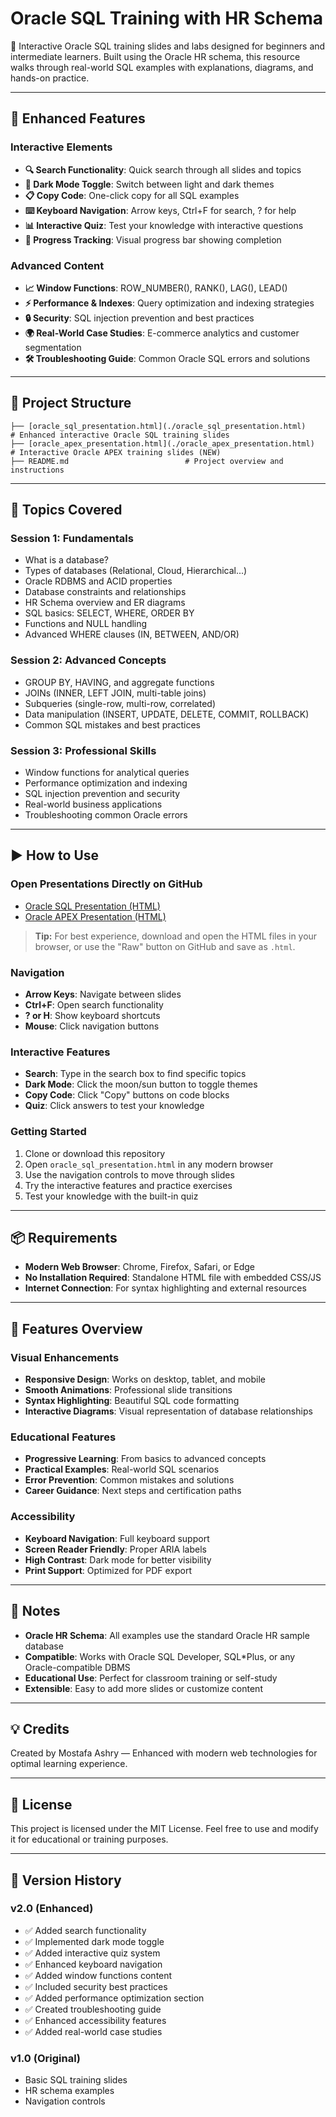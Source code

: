 # Oracle SQL Training with HR Schema

📘 Interactive Oracle SQL training slides and labs designed for beginners and intermediate learners. Built using the Oracle HR schema, this resource walks through real-world SQL examples with explanations, diagrams, and hands-on practice.

---

## 🚀 Enhanced Features

### **Interactive Elements**
- **🔍 Search Functionality**: Quick search through all slides and topics
- **🎨 Dark Mode Toggle**: Switch between light and dark themes
- **📋 Copy Code**: One-click copy for all SQL examples
- **⌨️ Keyboard Navigation**: Arrow keys, Ctrl+F for search, ? for help
- **📊 Interactive Quiz**: Test your knowledge with interactive questions
- **🎯 Progress Tracking**: Visual progress bar showing completion

### **Advanced Content**
- **📈 Window Functions**: ROW_NUMBER(), RANK(), LAG(), LEAD()
- **⚡ Performance & Indexes**: Query optimization and indexing strategies
- **🔒 Security**: SQL injection prevention and best practices
- **🌍 Real-World Case Studies**: E-commerce analytics and customer segmentation
- **🛠️ Troubleshooting Guide**: Common Oracle SQL errors and solutions

---

## 📂 Project Structure

```
├── [oracle_sql_presentation.html](./oracle_sql_presentation.html)       # Enhanced interactive Oracle SQL training slides
├── [oracle_apex_presentation.html](./oracle_apex_presentation.html)     # Interactive Oracle APEX training slides (NEW)
├── README.md                          # Project overview and instructions
```

---

## 🎯 Topics Covered

### **Session 1: Fundamentals**
- What is a database?
- Types of databases (Relational, Cloud, Hierarchical...)
- Oracle RDBMS and ACID properties
- Database constraints and relationships
- HR Schema overview and ER diagrams
- SQL basics: SELECT, WHERE, ORDER BY
- Functions and NULL handling
- Advanced WHERE clauses (IN, BETWEEN, AND/OR)

### **Session 2: Advanced Concepts**
- GROUP BY, HAVING, and aggregate functions
- JOINs (INNER, LEFT JOIN, multi-table joins)
- Subqueries (single-row, multi-row, correlated)
- Data manipulation (INSERT, UPDATE, DELETE, COMMIT, ROLLBACK)
- Common SQL mistakes and best practices

### **Session 3: Professional Skills**
- Window functions for analytical queries
- Performance optimization and indexing
- SQL injection prevention and security
- Real-world business applications
- Troubleshooting common Oracle errors

---

## ▶️ How to Use

### **Open Presentations Directly on GitHub**
- [Oracle SQL Presentation (HTML)](https://mostafaashrysopc.github.io/oracle-sql-training/oracle_sql_presentation.html)
- [Oracle APEX Presentation (HTML)](https://mostafaashrysopc.github.io/oracle-sql-training/oracle_apex_presentation.html)

> **Tip:** For best experience, download and open the HTML files in your browser, or use the "Raw" button on GitHub and save as `.html`.

### **Navigation**
- **Arrow Keys**: Navigate between slides
- **Ctrl+F**: Open search functionality
- **? or H**: Show keyboard shortcuts
- **Mouse**: Click navigation buttons

### **Interactive Features**
- **Search**: Type in the search box to find specific topics
- **Dark Mode**: Click the moon/sun button to toggle themes
- **Copy Code**: Click "Copy" buttons on code blocks
- **Quiz**: Click answers to test your knowledge

### **Getting Started**
1. Clone or download this repository
2. Open `oracle_sql_presentation.html` in any modern browser
3. Use the navigation controls to move through slides
4. Try the interactive features and practice exercises
5. Test your knowledge with the built-in quiz

---

## 📦 Requirements

- **Modern Web Browser**: Chrome, Firefox, Safari, or Edge
- **No Installation Required**: Standalone HTML file with embedded CSS/JS
- **Internet Connection**: For syntax highlighting and external resources

---

## 🎨 Features Overview

### **Visual Enhancements**
- **Responsive Design**: Works on desktop, tablet, and mobile
- **Smooth Animations**: Professional slide transitions
- **Syntax Highlighting**: Beautiful SQL code formatting
- **Interactive Diagrams**: Visual representation of database relationships

### **Educational Features**
- **Progressive Learning**: From basics to advanced concepts
- **Practical Examples**: Real-world SQL scenarios
- **Error Prevention**: Common mistakes and solutions
- **Career Guidance**: Next steps and certification paths

### **Accessibility**
- **Keyboard Navigation**: Full keyboard support
- **Screen Reader Friendly**: Proper ARIA labels
- **High Contrast**: Dark mode for better visibility
- **Print Support**: Optimized for PDF export

---

## 📌 Notes

- **Oracle HR Schema**: All examples use the standard Oracle HR sample database
- **Compatible**: Works with Oracle SQL Developer, SQL*Plus, or any Oracle-compatible DBMS
- **Educational Use**: Perfect for classroom training or self-study
- **Extensible**: Easy to add more slides or customize content

---

## 💡 Credits

Created by Mostafa Ashry — Enhanced with modern web technologies for optimal learning experience.

---

## 📜 License

This project is licensed under the MIT License. Feel free to use and modify it for educational or training purposes.

---

## 🔄 Version History

### **v2.0 (Enhanced)**
- ✅ Added search functionality
- ✅ Implemented dark mode toggle
- ✅ Added interactive quiz system
- ✅ Enhanced keyboard navigation
- ✅ Added window functions content
- ✅ Included security best practices
- ✅ Added performance optimization section
- ✅ Created troubleshooting guide
- ✅ Enhanced accessibility features
- ✅ Added real-world case studies

### **v1.0 (Original)**
- Basic SQL training slides
- HR schema examples
- Navigation controls
